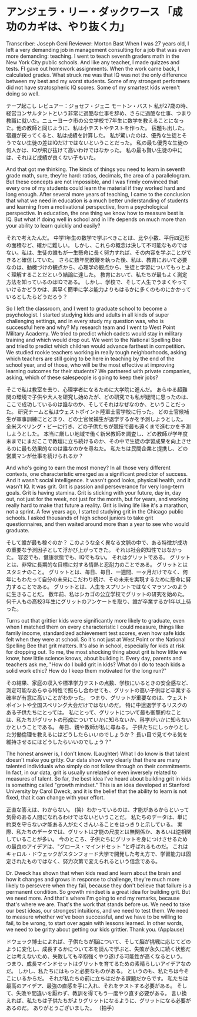 # アンジェラ・リー・ダックワース 「成功のカギは、やり抜く力」

Transcriber: Joseph Geni Reviewer: Morton Bast  When I was 27 years old,  I left a very demanding job in management consulting  for a job that was even more demanding: teaching. I went to teach seventh graders math in the New York City public schools. And like any teacher, I made quizzes and tests.   FI gave out homework assignments. When the work came back, I calculated grades.  What struck me was that IQ was not the only difference  between my best and my worst students.  Some of my strongest performers did not have stratospheric IQ scores.  Some of my smartest kids weren't doing so well. 

テープ起こし レビュアー：ジョセフ・ジェニ モートン・バスト 私が27歳の時、経営コンサルタントという非常に過酷な仕事を辞め、さらに過酷な仕事、つまり教職に就いた。ニューヨーク市の公立学校で7年生に数学を教えることになった。他の教師と同じように、私は小テストやテストを作った。  宿題も出した。宿題が戻ってくると、私は成績を計算した。 私が驚いたのは、優秀な生徒とそうでない生徒の差はIQだけではないということだった。 私の最も優秀な生徒の何人かは、IQが飛び抜けて高いわけではなかった。 私の最も賢い生徒の中には、それほど成績が良くない子もいた。


And that got me thinking.  The kinds of things you need to learn in seventh grade math,  sure, they're hard: ratios, decimals, the area of a parallelogram.  But these concepts are not impossible,  and I was firmly convinced that every one of my students  could learn the material  if they worked hard and long enough.  After several more years of teaching,  I came to the conclusion that what we need in education  is a much better understanding of students and learning  from a motivational perspective,  from a psychological perspective.  In education, the one thing we know how to measure best is IQ.  But what if doing well in school and in life  depends on much more  than your ability to learn quickly and easily?  

それで考えたんだ。 中学1年生の数学で学ぶべきことは、比や小数、平行四辺形の面積など、確かに難しい。 しかし、これらの概念は決して不可能なものではない。私は、生徒の誰もが一生懸命に長く努力すれば、その内容を学ぶことができると確信していた。 さらに数年間教鞭を執った後、私は、教育において必要なのは、動機づけの観点から、心理学の観点から、生徒と学習についてもっとよく理解することだという結論に達した。 教育において、私たちが最もよく測定方法を知っているのはIQである。 しかし、学校で、そして人生でうまくやっていけるかどうかは、素早く簡単に学ぶ能力よりもはるかに多くのものにかかっているとしたらどうだろう？ 



So I left the classroom,  and I went to graduate school to become a psychologist.  I started studying kids and adults  in all kinds of super challenging settings,  and in every study my question was,  who is successful here and why?  My research team and I went to West Point Military Academy.  We tried to predict which cadets  would stay in military training and which would drop out.  We went to the National Spelling Bee  and tried to predict which children would advance farthest in competition.  We studied rookie teachers working in really tough neighborhoods,  asking which teachers are still going to be here in teaching  by the end of the school year,  and of those, who will be the most effective  at improving learning outcomes for their students?  We partnered with private companies, asking,  which of these salespeople is going to keep their jobs?  

そこで私は教室を去り、心理学者になるために大学院に進んだ。 あらゆる超難関の環境で子供や大人を研究し始めたが、どの研究でも私が疑問に思ったのは、ここで成功しているのは誰なのか、そしてそれはなぜなのか、ということだった。 研究チームと私はウェストポイント陸軍士官学校に行った。 どの士官候補生が軍事訓練にとどまり、どの士官候補生が退学するかを予測しようとした。 全米スペリング・ビーに行き、どの子供たちが競技で最も遠くまで進むかを予測しようとした。 本当に厳しい地域で働く新米教師を調査し、どの教師が学年度末までにまだここで教壇に立ち続けるのか、その中で生徒の学習成果を向上させるのに最も効果的なのは誰なのかを尋ねた。 私たちは民間企業と提携し、どの営業マンが仕事を続けられるか？ 

And who's going to earn the most money?  In all those very different contexts,  one characteristic emerged as a significant predictor of success.  And it wasn't social intelligence.  It wasn't good looks, physical health,  and it wasn't IQ.  It was grit.  Grit is passion and perseverance for very long-term goals.  Grit is having stamina.  Grit is sticking with your future, day in, day out,  not just for the week, not just for the month,  but for years,  and working really hard to make that future a reality.  Grit is living life like it's a marathon, not a sprint.  A few years ago,  I started studying grit in the Chicago public schools.  I asked thousands of high school juniors  to take grit questionnaires,  and then waited around more than a year  to see who would graduate.  

そして誰が最も稼ぐのか？ このような全く異なる文脈の中で、ある特徴が成功の重要な予測因子として浮かび上がってきた。 それは社会的知性ではなかった。 容姿でも、健康状態でも、IQでもない。 それはグリットである。 グリットとは、非常に長期的な目標に対する情熱と忍耐力のことである。 グリットとはスタミナのこと。 グリットとは、毎日、毎日、一週間、一ヶ月だけでなく、何年にもわたって自分の未来にこだわり続け、その未来を実現するために懸命に努力することである。 グリットとは、人生をスプリントではなくマラソンのように生きることだ。 数年前、私はシカゴの公立学校でグリットの研究を始めた。 何千人もの高校3年生にグリットのアンケートを取り、誰が卒業するか1年以上待った。 



Turns out that grittier kids  were significantly more likely to graduate,  even when I matched them on every characteristic I could measure,  things like family income,  standardized achievement test scores,  even how safe kids felt when they were at school.  So it's not just at West Point or the National Spelling Bee  that grit matters.  It's also in school,  especially for kids at risk for dropping out.  To me, the most shocking thing about grit  is how little we know,  how little science knows, about building it.  Every day, parents and teachers ask me,  "How do I build grit in kids?  What do I do to teach kids a solid work ethic?  How do I keep them motivated for the long run?"  

その結果、家庭の収入や標準学力テストの点数、学校にいるときの安全感など、測定可能なあらゆる特性で照らし合わせても、グリットの高い子供ほど卒業する確率が有意に高いことがわかった。 つまり、グリットが重要なのは、ウェストポイントや全国スペリング大会だけではないのだ。 特に中途退学するリスクのある子供たちにとっては。 私にとって、グリットについて最も衝撃的なことは、私たちがグリットの形成についていかに知らないか、科学がいかに知らないかということである。 毎日、親や教師が私に尋ねる。 子供たちにしっかりとした労働倫理を教えるにはどうしたらいいのでしょうか？ 長い目で見てやる気を維持させるにはどうしたらいいのでしょう？"  


The honest answer is,  I don't know.  (Laughter)  What I do know is that talent doesn't make you gritty.  Our data show very clearly  that there are many talented individuals  who simply do not follow through on their commitments.  In fact, in our data, grit is usually unrelated  or even inversely related to measures of talent.  So far, the best idea I've heard about building grit in kids  is something called "growth mindset."  This is an idea developed at Stanford University by Carol Dweck,  and it is the belief that the ability to learn is not fixed,  that it can change with your effort.  

正直な答えは、わからない。 (笑）わかっているのは、才能があるからといって気骨のある人間になれるわけではないということだ。 私たちのデータは、単に約束を守らない才能ある人がたくさんいることをはっきりと示している。 実際、私たちのデータでは、グリットは才能の尺度とは無関係か、あるいは逆相関していることが多い。 今のところ、子供たちにグリットを身につけさせるための最良のアイデアは、"グロース・マインドセット "と呼ばれるものだ。 これはキャロル・ドウェックがスタンフォード大学で開発した考え方で、学習能力は固定されたものではなく、努力次第で変えられるという信念である。 




Dr. Dweck has shown  that when kids read and learn about the brain  and how it changes and grows in response to challenge,  they're much more likely to persevere when they fail,  because they don't believe that failure is a permanent condition.  So growth mindset is a great idea for building grit.  But we need more.  And that's where I'm going to end my remarks,  because that's where we are.  That's the work that stands before us.  We need to take our best ideas, our strongest intuitions,  and we need to test them.  We need to measure whether we've been successful,  and we have to be willing to fail, to be wrong,  to start over again with lessons learned.  In other words, we need to be gritty  about getting our kids grittier.  Thank you.  (Applause)  

ドウェック博士によれば、子供たちが脳について、そして脳が挑戦に応じてどのように変化し、成長するかについて本を読んで学ぶと、失敗が永久に続く状態だとは考えないため、失敗しても辛抱強くやり遂げる可能性が高くなるという。 つまり、成長マインドセットはグリットを育てるための素晴らしいアイデアなのだ。 しかし、私たちにはもっと必要なものがある。 というのも、私たちは今そこにいるからだ。 それが私たちの前に立ちはだかる課題だからです。 私たちは最高のアイデア、最強の直感を手に入れ、それをテストする必要がある。 そして、失敗や間違いを厭わず、教訓を得てもう一度やり直す必要がある。 言い換えれば、私たちは子供たちがよりグリットになるように、グリットになる必要があるのだ。 ありがとうございました。 （拍手）  